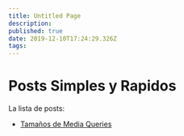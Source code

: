 ```yaml
---
title: Untitled Page
description: 
published: true
date: 2019-12-10T17:24:29.326Z
tags: 
---
```


# Posts Simples y Rapidos

La lista de posts:
 - [Tamaños de Media Queries](/posts/simples/mediaqueries)
 